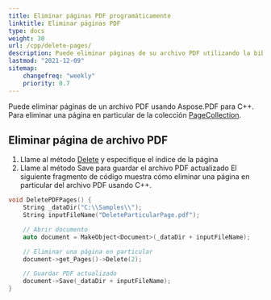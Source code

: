 ```yaml
---
title: Eliminar páginas PDF programáticamente 
linktitle: Eliminar páginas PDF
type: docs
weight: 30
url: /cpp/delete-pages/
description: Puede eliminar páginas de su archivo PDF utilizando la biblioteca C++.
lastmod: "2021-12-09"
sitemap:
    changefreq: "weekly"
    priority: 0.7
---
```


Puede eliminar páginas de un archivo PDF usando Aspose.PDF para C++. Para eliminar una página en particular de la colección [PageCollection](https://reference.aspose.com/pdf/cpp/class/aspose.pdf.page_collection).

## Eliminar página de archivo PDF

1. Llame al método [Delete](https://reference.aspose.com/pdf/cpp/class/aspose.pdf.page#a02bb7a96e66ef6e10bcf4930b299b3b7) y especifique el índice de la página
1. Llame al método Save para guardar el archivo PDF actualizado
El siguiente fragmento de código muestra cómo eliminar una página en particular del archivo PDF usando C++.

```cpp
void DeletePDFPages() {
    String _dataDir("C:\\Samples\\");
    String inputFileName("DeleteParticularPage.pdf");

    // Abrir documento
    auto document = MakeObject<Document>(_dataDir + inputFileName);

    // Eliminar una página en particular
    document->get_Pages()->Delete(2);

    // Guardar PDF actualizado
    document->Save(_dataDir + inputFileName);
}
```
